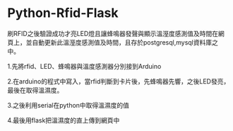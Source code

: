 # Python-Rfid-Flask
刷RFID之後驗證成功才亮LED燈且讓蜂鳴器發聲與顯示溫溼度感測值及時間在網頁上，並自動更新此溫溼度感測值及時間，且存於postgresql,mysql資料庫之中。


1.先將rfid、LED、蜂鳴器與溫度感測器分別接到Arduino

2.在arduino的程式中寫入，當rfid判斷到卡片後，先蜂鳴器先響，之後LED發亮，最後在取得溫濕度。

3.之後利用serial在python中取得溫濕度的值

4.最後用flask把溫濕度的直上傳到網頁中

